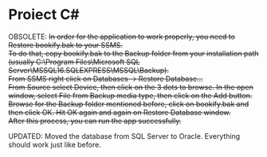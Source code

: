 # Proiect C#

OBSOLETE:
~~In order for the application to work properly, you need to Restore bookify.bak to your SSMS.<br>
To do that, copy bookify.bak to the Backup folder from your installation path (usually C:\Program Files\Microsoft SQL Server\MSSQL16.SQLEXPRESS\MSSQL\Backup).<br>
From SSMS right click on Databases -> Restore Database...<br>
From Source select Device, then click on the 3 dots to browse. In the open window, select File from Backup media type, then click on the Add button.<br>
Browse for the Backup folder mentioned before, click on bookify.bak and then click OK. Hit OK again and again on Restore Database window.<br>
After this process, you can run the app successfully.~~

UPDATED:
Moved the database from SQL Server to Oracle. Everything should work just like before.
